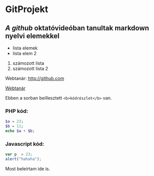 # GitProjekt

*A github* oktatóvideóban tanultak  markdown nyelvi elemekkel
----------------------------------
- lista elemek
- lista elem 2

1. számozott lista
2. számozott lista 2

Webtanár: http://github.com
 
[Webtanár](http:github.com)

Ebben a sorban beillesztett `<b>kódrészlet</b>` van.

### PHP kód:
```php
$a = 23;
$b = 11;
echo $a + $b;
```

### Javascript kód:
```javascript
var p  = 23;
alert("hahaha");
```

Most beleírtam ide is.
